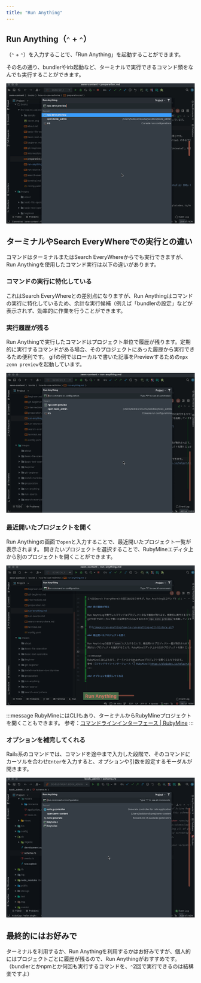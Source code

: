```yaml
---
title: "Run Anything"
---
```


## Run Anything（`⌃` + `⌃`）

（`⌃` + `⌃`）を入力することで、「Run Anything」を起動することができます。

その名の通り、bundlerやirb起動など、ターミナルで実行できるコマンド類をなんでも実行することができます。

![](/images/run-anything/how-to-run-anything.gif)

## ターミナルやSearch EveryWhereでの実行との違い

コマンドはターミナルまたはSearch EveryWhereからでも実行できますが、Run Anythingを使用したコマンド実行は以下の違いがあります。

### コマンドの実行に特化している

これはSearch EveryWhereとの差別点になりますが、Run Anythingはコマンドの実行に特化しているため、余計な実行候補（例えば「bundlerの設定」などが表示されず、効率的に作業を行うことができます。

### 実行履歴が残る

Run Anythingで実行したコマンドはプロジェクト単位で履歴が残ります。定期的に実行するコマンドがある場合、そのプロジェクトにあった履歴から実行できるため便利です。
gifの例ではローカルで書いた記事をPreviewするための`npx zenn preview`を起動しています。

![](/images/run-anything/how-to-run-anything-with-history.gif)

### 最近開いたプロジェクトを開く

Run Anythingの画面で`open`と入力することで、最近開いたプロジェクト一覧が表示されます。
開きたいプロジェクトを選択することで、RubyMineエディタ上から別のプロジェクトを開くことができます。

![](/images/run-anything/how-to-open-project-with-run-anything.gif)

:::message
RubyMineにはCLIもあり、ターミナルからRubyMineプロジェクトを開くこともできます。
参考：[コマンドラインインターフェース \| RubyMine](https://pleiades.io/help/ruby/working-with-the-ide-features-from-command-line.html)
:::

### オプションを補完してくれる

Rails系のコマンドでは、コマンドを途中まで入力した段階で、そのコマンドにカーソルを合わせ`Enter`を入力すると、オプションや引数を設定するモーダルが開きます。

![](/images/run-anything/how-to-run-anything-rails-command.gif)

## 最終的にはお好みで

ターミナルを利用するか、Run Anythingを利用するかはお好みですが、個人的にはプロジェクトごとに履歴が残るので、Run Anythingがおすすめです。
（bundlerとかnpmとか何回も実行するコマンドを、`⌃`2回で実行できるのは結構楽ですよ）
